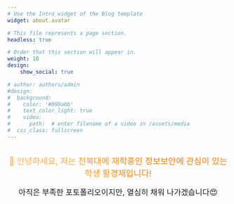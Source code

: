```yaml
---
# Use the Intro widget of the Blog template
widget: about.avatar

# This file represents a page section.
headless: true

# Order that this section will appear in.
weight: 10
design:
    show_social: true

# author: authors/admin
#design:
#  background:
#    color: '#090a0b'
#    text_color_light: true
#    video:
#      path:  # enter filename of a video in /assets/media
#  css_class: fullscreen
---
```


<!-- SEO 메타 태그 -->
<meta name="description" content="전북대학교 산업정보시스템공학과 황경재 학생의 포트폴리오 사이트입니다. 정보보안, 웹해킹, CTF, 웹개발 프로젝트를 소개합니다.">
<meta name="keywords" content="황경재, 전북대, 정보보안, 웹해킹, CTF, 웹개발, 포트폴리오, 산업정보시스템공학과, 컴퓨터인공지능학부">
<meta name="author" content="황경재">

<!-- Open Graph 메타 태그 (카카오톡 대표 이미지) -->
<meta property="og:title" content="황경재 Portfolio - 전북대 산업정보시스템공학과과 학생">
<meta property="og:description" content="전북대학교 산업정보시스템공학과 황경재 학생의 포트폴리오 사이트입니다. 정보보안, 웹해킹, CTF, 웹개발 프로젝트를 소개합니다.">
<meta property="og:type" content="website">
<meta property="og:url" content="https://hwang-pro.github.io/myfirstportfolio/">
<meta property="og:image" content="https://hwang-pro.github.io/myfirstportfolio/kakao_profile.jpg">
<meta property="og:image:width" content="1200">
<meta property="og:image:height" content="630">
<meta property="og:image:alt" content="황경재 전북대 산업정보시스템공학과 학생 포트폴리오">

<!-- Twitter Card 메타 태그 -->
<meta name="twitter:card" content="summary_large_image">
<meta name="twitter:title" content="황경재 Portfolio - 전북대 정보보안 학생">
<meta name="twitter:description" content="전북대학교 산업정보시스템공학과 황경재 학생의 포트폴리오 사이트입니다. 정보보안, 웹해킹, CTF, 웹개발 프로젝트를 소개합니다.">
<meta name="twitter:image" content="https://hwang-pro.github.io/myfirstportfolio/kakao_profile.jpg">

<!-- 구조화된 데이터 (JSON-LD) -->
<script type="application/ld+json">
{
  "@context": "https://schema.org",
  "@type": "Person",
  "name": "황경재",
  "alternateName": "Hwang Kyung-jae",
  "description": "전북대학교 산업정보시스템공학과 정보보안 전공 학생",
  "url": "https://hwang-pro.github.io/myfirstportfolio/",
  "image": "https://hwang-pro.github.io/myfirstportfolio/kakao_profile.jpg",
  "sameAs": [
    "https://github.com/hwang-pro"
  ],
  "jobTitle": "정보보안 전공 학생",
  "worksFor": {
    "@type": "Organization",
    "name": "전북대학교 산업정보시스템공학과"
  },
  "alumniOf": {
    "@type": "Organization",
    "name": "전북대학교"
  },
  "knowsAbout": [
    "정보보안",
    "웹해킹",
    "CTF",
    "웹개발",
    "프로그래밍"
  ]
}
</script>

<div style="text-align: center; margin: 2rem 0;">
  <p style="font-size: 1.2rem; background: #FFB76B; background: linear-gradient(to right, #FFB76B 0%, #FFA73D 30%, #FF7C00 60%, #FF7F04 100%); -webkit-background-clip: text; -webkit-text-fill-color: transparent; margin: 0;">
    👋 안녕하세요, 저는 전북대에 재학중인 정보보안에 관심이 있는 학생 황경재입니다!
  </p>
  <p style="margin: 1rem 0 0 0; font-size: 1.1rem;">
    아직은 부족한 포토폴리오이지만, 열심히 채워 나가겠습니다😍
  </p>
</div>
